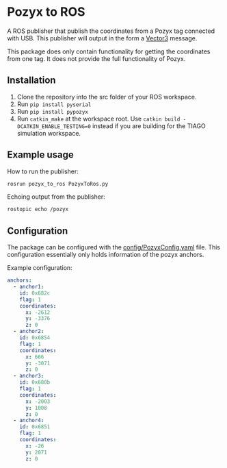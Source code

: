 # Pozyx to ROS
A ROS publisher that publish the coordinates from a Pozyx tag connected with USB. This publisher will output in the form a [Vector3](http://docs.ros.org/en/noetic/api/geometry_msgs/html/msg/Vector3.html)
message.

This package does only contain functionality for getting the coordinates from one tag. It does not provide the full functionality of Pozyx.
## Installation 
1. Clone the repository into the src folder of your ROS workspace.
2. Run `pip install pyserial`
3. Run `pip install pypozyx` 
4. Run `catkin_make` at the workspace root. Use `catkin build -DCATKIN_ENABLE_TESTING=0` instead if you are building for the TIAGO simulation workspace.

## Example usage

How to run the publisher:
```bash
rosrun pozyx_to_ros PozyxToRos.py
```

Echoing output from the publisher: 
```bash
rostopic echo /pozyx
````

## Configuration
The package can be configured with the [config/PozyxConfig.yaml](https://github.com/mathiasmellemstuen/pozyx_to_ros/blob/main/config/PozyxConfig.yaml) file. This configuration essentially only holds information of the pozyx anchors. 

Example configuration: 
```yaml
anchors: 
  - anchor1:
    id: 0x682c
    flag: 1
    coordinates:
      x: -2612
      y: -3376
      z: 0
  - anchor2:
    id: 0x6854
    flag: 1
    coordinates:
      x: 666
      y: -3071
      z: 0
  - anchor3:
    id: 0x680b
    flag: 1
    coordinates:
      x: -2003
      y: 1008
      z: 0
  - anchor4:
    id: 0x6851
    flag: 1
    coordinates:
      x: -26
      y: 2071
      z: 0
```
